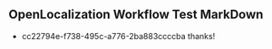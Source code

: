 ## OpenLocalization Workflow Test MarkDown
* cc22794e-f738-495c-a776-2ba883ccccba 
thanks!<!--HONumber=Mar16_HO3-->
